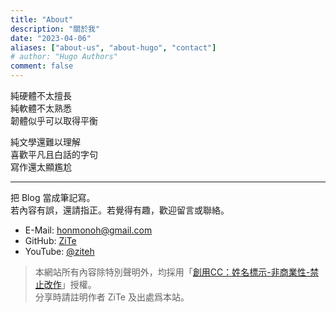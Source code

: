 ```yaml
---
title: "About"
description: "關於我"
date: "2023-04-06"
aliases: ["about-us", "about-hugo", "contact"]
# author: "Hugo Authors"
comment: false
---
```


純硬體不太擅長  
純軟體不太熟悉  
韌體似乎可以取得平衡  

純文學還難以理解  
喜歡平凡且白話的字句  
寫作還太顯尷尬  

---

把 Blog 當成筆記寫。  
若內容有誤，還請指正。若覺得有趣，歡迎留言或聯絡。

- E-Mail: <a href="mailto:honmonoh@gmail.com">honmonoh@gmail.com</a>
- GitHub: [ZiTe](https://github.com/ziteh)
- YouTube: [@ziteh](https://www.youtube.com/@ziteh) 

> 本網站所有內容除特別聲明外，均採用「[創用CC：姓名標示-非商業性-禁止改作](https://creativecommons.org/licenses/by-nc-nd/4.0/)」授權。  
> 分享時請註明作者 ZiTe 及出處爲本站。
